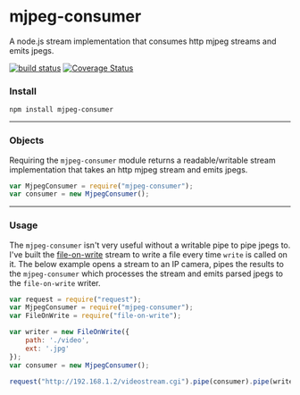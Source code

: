 mjpeg-consumer
==================
  
A node.js stream implementation that consumes http mjpeg streams and emits jpegs.

[![build status](https://secure.travis-ci.org/mmaelzer/mjpeg-consumer.png)](http://travis-ci.org/mmaelzer/mjpeg-consumer)
[![Coverage Status](https://coveralls.io/repos/mmaelzer/mjpeg-consumer/badge.svg?branch=master&service=github)](https://coveralls.io/github/mmaelzer/mjpeg-consumer?branch=master)

  
### Install

	npm install mjpeg-consumer
  
----------------------  

### Objects
Requiring the `mjpeg-consumer` module returns a readable/writable stream implementation that takes an http mjpeg stream and emits jpegs.

```javascript
var MjpegConsumer = require("mjpeg-consumer");
var consumer = new MjpegConsumer();
```

----------------------  
### Usage
The `mjpeg-consumer` isn't very useful without a writable pipe to pipe jpegs to. I've built the [file-on-write](https://github.com/mmaelzer/file-on-write) stream to write a file every time `write` is called on it. The below example opens a stream to an IP camera, pipes the results to the `mjpeg-consumer` which processes the stream and emits parsed jpegs to the `file-on-write` writer.

```javascript
var request = require("request");
var MjpegConsumer = require("mjpeg-consumer");
var FileOnWrite = require("file-on-write");

var writer = new FileOnWrite({ 
	path: './video',
	ext: '.jpg'
});
var consumer = new MjpegConsumer();

request("http://192.168.1.2/videostream.cgi").pipe(consumer).pipe(writer);
```
